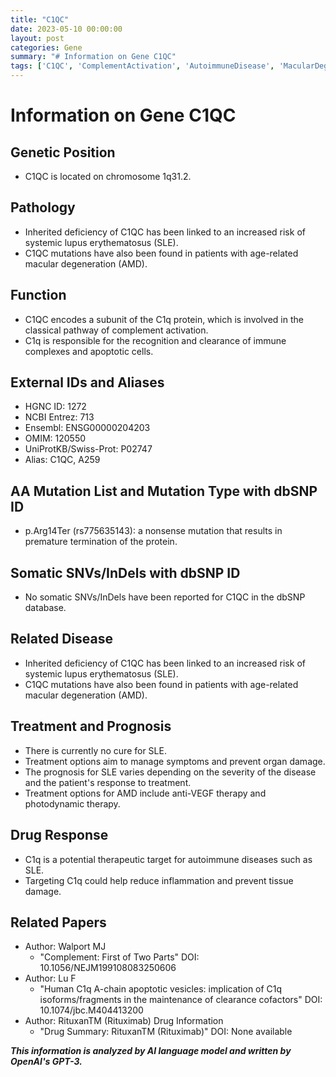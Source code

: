 ```yaml
---
title: "C1QC"
date: 2023-05-10 00:00:00
layout: post
categories: Gene
summary: "# Information on Gene C1QC"
tags: ['C1QC', 'ComplementActivation', 'AutoimmuneDisease', 'MacularDegeneration', 'SLE', 'TherapeuticTarget', 'Rituximab', 'Inflammation']
---
```


# Information on Gene C1QC

## Genetic Position
- C1QC is located on chromosome 1q31.2.

## Pathology
- Inherited deficiency of C1QC has been linked to an increased risk of systemic lupus erythematosus (SLE).
- C1QC mutations have also been found in patients with age-related macular degeneration (AMD).

## Function
- C1QC encodes a subunit of the C1q protein, which is involved in the classical pathway of complement activation.
- C1q is responsible for the recognition and clearance of immune complexes and apoptotic cells.

## External IDs and Aliases
- HGNC ID: 1272
- NCBI Entrez: 713
- Ensembl: ENSG00000204203
- OMIM: 120550
- UniProtKB/Swiss-Prot: P02747
- Alias: C1QC, A259

## AA Mutation List and Mutation Type with dbSNP ID
- p.Arg14Ter (rs775635143): a nonsense mutation that results in premature termination of the protein.

## Somatic SNVs/InDels with dbSNP ID
- No somatic SNVs/InDels have been reported for C1QC in the dbSNP database.

## Related Disease
- Inherited deficiency of C1QC has been linked to an increased risk of systemic lupus erythematosus (SLE).
- C1QC mutations have also been found in patients with age-related macular degeneration (AMD).

## Treatment and Prognosis
- There is currently no cure for SLE.
- Treatment options aim to manage symptoms and prevent organ damage.
- The prognosis for SLE varies depending on the severity of the disease and the patient's response to treatment.
- Treatment options for AMD include anti-VEGF therapy and photodynamic therapy.

## Drug Response
- C1q is a potential therapeutic target for autoimmune diseases such as SLE.
- Targeting C1q could help reduce inflammation and prevent tissue damage.

## Related Papers
- Author: Walport MJ
  - "Complement: First of Two Parts" DOI: 10.1056/NEJM199108083250606
- Author: Lu F
  - "Human C1q A-chain apoptotic vesicles: implication of C1q isoforms/fragments in the maintenance of clearance cofactors" DOI: 10.1074/jbc.M404413200
- Author: RituxanTM (Rituximab) Drug Information
  - "Drug Summary: RituxanTM (Rituximab)" DOI: None available

**_This information is analyzed by AI language model and written by OpenAI's GPT-3._**